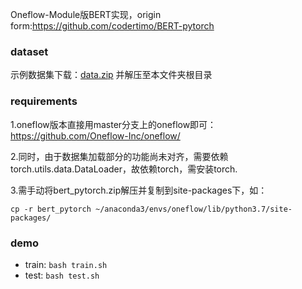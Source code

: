 Oneflow-Module版BERT实现，origin form:https://github.com/codertimo/BERT-pytorch

### dataset

示例数据集下载：[data.zip](https://oneflow-public.oss-cn-beijing.aliyuncs.com/datasets/BERT-pytorch/sampledataset/data.zip) 并解压至本文件夹根目录

### requirements

1.oneflow版本直接用master分支上的oneflow即可：https://github.com/Oneflow-Inc/oneflow/

2.同时，由于数据集加载部分的功能尚未对齐，需要依赖torch.utils.data.DataLoader，故依赖torch，需安装torch.

3.需手动将bert_pytorch.zip解压并复制到site-packages下，如：

`cp -r bert_pytorch ~/anaconda3/envs/oneflow/lib/python3.7/site-packages/`

### demo


- train: `bash train.sh`
- test: `bash test.sh`


